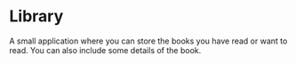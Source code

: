 # Library

A small application where you can store the books you have read or want to read. You can also include some details of the book.
